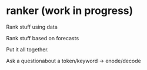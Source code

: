 # ranker (work in progress)

Rank stuff using data

Rank stuff based on forecasts

Put it all together.

Ask a questionabout a token/keyword -> enode/decode
